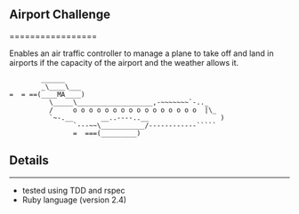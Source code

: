 ## Airport Challenge
=================

Enables an air traffic controller to manage a plane to take off and land in airports if the capacity of the airport and the weather allows it.


```
        ______
        _\____\___
=  = ==(____MA____)
          \_____\___________________,-~~~~~~~`-.._
          /     o o o o o o o o o o o o o o o o  |\_
          `~-.__       __..----..__                  )
                `---~~\___________/------------`````
                =  ===(_________)

```

## Details
---------

* tested using TDD and rspec
* Ruby language (version 2.4)
